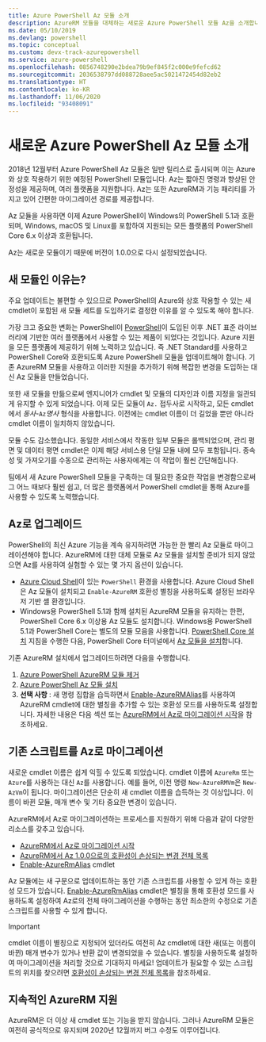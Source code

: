 ```yaml
---
title: Azure PowerShell Az 모듈 소개
description: AzureRM 모듈을 대체하는 새로운 Azure PowerShell 모듈 Az을 소개합니다.
ms.date: 05/10/2019
ms.devlang: powershell
ms.topic: conceptual
ms.custom: devx-track-azurepowershell
ms.service: azure-powershell
ms.openlocfilehash: 0856748290e2bdea79b9ef845f2c000e9fefcd62
ms.sourcegitcommit: 2036538797dd088728aee5ac5021472454d82eb2
ms.translationtype: HT
ms.contentlocale: ko-KR
ms.lasthandoff: 11/06/2020
ms.locfileid: "93408091"
---
```

# <a name="introducing-the-new-azure-powershell-az-module"></a>새로운 Azure PowerShell Az 모듈 소개

2018년 12월부터 Azure PowerShell Az 모듈은 일반 릴리스로 출시되며 이는 Azure와 상호 작용하기 위한 예정된 PowerShell 모듈입니다. Az는 짧아진 명령과 향상된 안정성을 제공하며, 여러 플랫폼을 지원합니다. Az는 또한 AzureRM과 기능 패리티를 가지고 있어 간편한 마이그레이션 경로를 제공합니다.

Az 모듈을 사용하면 이제 Azure PowerShell이 Windows의 PowerShell 5.1과 호환되며, Windows, macOS 및 Linux를 포함하여 지원되는 모든 플랫폼의 PowerShell Core 6.x 이상과 호환됩니다.

Az는 새로운 모듈이기 때문에 버전이 1.0.0으로 다시 설정되었습니다.

## <a name="why-a-new-module"></a>새 모듈인 이유는?

주요 업데이트는 불편할 수 있으므로 PowerShell의 Azure와 상호 작용할 수 있는 새 cmdlet이 포함된 새 모듈 세트를 도입하기로 결정한 이유를 알 수 있도록 해야 합니다.

가장 크고 중요한 변화는 PowerShell이 [PowerShell](/powershell/scripting/overview)이 도입된 이후 .NET 표준 라이브러리에 기반한 여러 플랫폼에서 사용할 수 있는 제품이 되었다는 것입니다.
Azure 지원을 모든 플랫폼에 제공하기 위해 노력하고 있습니다. 즉 .NET Standard를 사용하고 PowerShell Core와 호환되도록 Azure PowerShell 모듈을 업데이트해야 합니다. 기존 AzureRM 모듈을 사용하고 이러한 지원을 추가하기 위해 복잡한 변경을 도입하는 대신 Az 모듈을 만들었습니다.

또한 새 모듈을 만듦으로써 엔지니어가 cmdlet 및 모듈의 디자인과 이름 지정을 일관되게 유지할 수 있게 되었습니다. 이제 모든 모듈이 `Az.` 접두사로 시작하고, 모든 cmdlet에서 _동사_-`Az`_명사_ 형식을 사용합니다. 이전에는 cmdlet 이름이 더 길었을 뿐만 아니라 cmdlet 이름이 일치하지 않았습니다.

모듈 수도 감소했습니다. 동일한 서비스에서 작동한 일부 모듈은 롤백되었으며, 관리 평면 및 데이터 평면 cmdlet은 이제 해당 서비스용 단일 모듈 내에 모두 포함됩니다. 종속성 및 가져오기를 수동으로 관리하는 사용자에게는 이 작업이 훨씬 간단해집니다.

팀에서 새 Azure PowerShell 모듈을 구축하는 데 필요한 중요한 작업을 변경함으로써 그 어느 때보다 훨씬 쉽고, 더 많은 플랫폼에서 PowerShell cmdlet을 통해 Azure를 사용할 수 있도록 노력했습니다.

## <a name="upgrade-to-az"></a>Az로 업그레이드

PowerShell의 최신 Azure 기능을 계속 유지하려면 가능한 한 빨리 Az 모듈로 마이그레이션해야 합니다. AzureRM에 대한 대체 모듈로 Az 모듈을 설치할 준비가 되지 않았으면 Az를 사용하여 실험할 수 있는 몇 가지 옵션이 있습니다.

* [Azure Cloud Shell](/azure/cloud-shell/overview)이 있는 `PowerShell` 환경을 사용합니다. Azure Cloud Shell은 Az 모듈이 설치되고 `Enable-AzureRM` 호환성 별칭을 사용하도록 설정된 브라우저 기반 셸 환경입니다.
* Windows용 PowerShell 5.1과 함께 설치된 AzureRM 모듈을 유지하는 한편, PowerShell Core 6.x 이상용 Az 모듈도 설치합니다. Windows용 PowerShell 5.1과 PowerShell Core는 별도의 모듈 모음을 사용합니다. [PowerShell Core 설치](/powershell/scripting/install/installing-powershell-core-on-windows) 지침을 수행한 다음, PowerShell Core 터미널에서 [Az 모듈을 설치](install-az-ps.md)합니다.

기존 AzureRM 설치에서 업그레이드하려면 다음을 수행합니다.

1. [Azure PowerShell AzureRM 모듈 제거](/powershell/azure/uninstall-az-ps#uninstall-the-azurerm-module)
2. [Azure PowerShell Az 모듈 설치](install-az-ps.md)
3. **선택 사항** : 새 명령 집합을 습득하면서 [Enable-AzureRMAlias](/powershell/module/az.accounts/enable-azurermalias)를 사용하여 AzureRM cmdlet에 대한 별칭을 추가할 수 있는 호환성 모드를 사용하도록 설정합니다. 자세한 내용은 다음 섹션 또는 [AzureRM에서 Az로 마이그레이션 시작](migrate-from-azurerm-to-az.md)을 참조하세요.

## <a name="migrate-existing-scripts-to-az"></a>기존 스크립트를 Az로 마이그레이션

새로운 cmdlet 이름은 쉽게 익힐 수 있도록 되었습니다. cmdlet 이름에 `AzureRm` 또는 `Azure`를 사용하는 대신 `Az`를 사용합니다. 예를 들어, 이전 명령 `New-AzureRMVm`은 `New-AzVm`이 됩니다.
마이그레이션은 단순히 새 cmdlet 이름을 습득하는 것 이상입니다. 이름이 바뀐 모듈, 매개 변수 및 기타 중요한 변경이 있습니다.

AzureRM에서 Az로 마이그레이션하는 프로세스를 지원하기 위해 다음과 같이 다양한 리소스를 갖추고 있습니다.

* [AzureRM에서 Az로 마이그레이션 시작](migrate-from-azurerm-to-az.md)
* [AzureRM에서 Az 1.0.0으로의 호환성이 손상되는 변경 전체 목록](migrate-az-1.0.0.md)
* [Enable-AzureRmAlias](/powershell/module/az.accounts/enable-azurermalias) cmdlet

Az 모듈에는 새 구문으로 업데이트하는 동안 기존 스크립트를 사용할 수 있게 하는 호환성 모드가 있습니다. [Enable-AzureRmAlias](/powershell/module/az.accounts/enable-azurermalias) cmdlet은 별칭을 통해 호환성 모드를 사용하도록 설정하여 Az로의 전체 마이그레이션을 수행하는 동안 최소한의 수정으로 기존 스크립트를 사용할 수 있게 합니다.

> [!IMPORTANT]
> cmdlet 이름이 별칭으로 지정되어 있더라도 여전히 Az cmdlet에 대한 새(또는 이름이 바뀐) 매개 변수가 있거나 반환 값이 변경되었을 수 있습니다. 별칭을 사용하도록 설정하여 마이그레이션을 처리할 것으로 기대하지 마세요! 업데이트가 필요할 수 있는 스크립트의 위치를 찾으려면 [호환성이 손상되는 변경 전체 목록](migrate-az-1.0.0.md)을 참조하세요.

## <a name="continued-support-for-azurerm"></a>지속적인 AzureRM 지원

AzureRM은 더 이상 새 cmdlet 또는 기능을 받지 않습니다. 그러나 AzureRM 모듈은 여전히 공식적으로 유지되며 2020년 12월까지 버그 수정도 이루어집니다.
